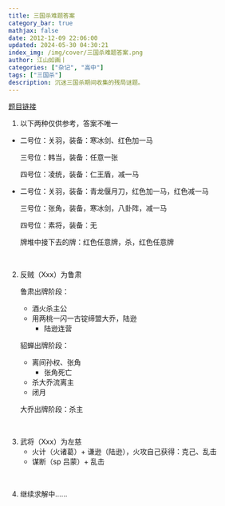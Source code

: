 ```yaml
---
title: 三国杀难题答案
category_bar: true
mathjax: false
date: 2012-12-09 22:06:00
updated: 2024-05-30 04:30:21
index_img: /img/cover/三国杀难题答案.png
author: 江山如画丨
categories: ["杂记", "高中"]
tags: ["三国杀"]
description: 沉迷三国杀期间收集的残局谜题。
---
```


[题目链接](/杂记/高中/三国杀难题/)

1. 以下两种仅供参考，答案不唯一

- 二号位：关羽，装备：寒冰剑、红色加一马

  三号位：韩当，装备：任意一张

  四号位：凌统，装备：仁王盾，减一马

- 二号位：关羽，装备：青龙偃月刀，红色加一马，红色减一马

  三号位：张角，装备，寒冰剑，八卦阵，减一马

  四号位：素将，装备：无

  牌堆中接下去的牌：红色任意牌，杀，红色任意牌

<br/>

2. 反贼（Xxx）为鲁肃

   鲁肃出牌阶段：

   - 酒火杀主公
   - 用两桃一闪一古锭缔盟大乔，陆逊
     - 陆逊连营

   貂蝉出牌阶段：

   - 离间孙权、张角
     - 张角死亡
   - 杀大乔流离主
   - 闭月

   大乔出牌阶段：杀主

<br/>

3. 武将（Xxx）为左慈
   - 火计（火诸葛）+ 谦逊（陆逊），火攻自己获得：克己、乱击
   - 谋断（sp 吕蒙）+ 乱击

<br/>

4. 继续求解中……